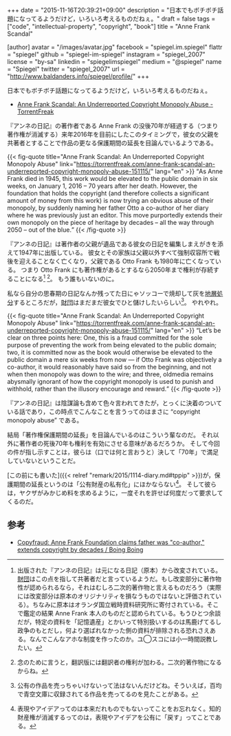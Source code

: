 +++
date = "2015-11-16T20:39:21+09:00"
description = "日本でもボチボチ話題になってるようだけど，いろいろ考えるものだねぇ。"
draft = false
tags = ["code", "intellectual-property", "copyright", "book"]
title = "Anne Frank Scandal"

[author]
  avatar = "/images/avatar.jpg"
  facebook = "spiegel.im.spiegel"
  flattr = "spiegel"
  github = "spiegel-im-spiegel"
  instagram = "spiegel_2007"
  license = "by-sa"
  linkedin = "spiegelimspiegel"
  medium = "@spiegel"
  name = "Spiegel"
  twitter = "spiegel_2007"
  url = "http://www.baldanders.info/spiegel/profile/"
+++

日本でもボチボチ話題になってるようだけど，いろいろ考えるものだねぇ。

- [Anne Frank Scandal: An Underreported Copyright Monopoly Abuse - TorrentFreak](https://torrentfreak.com/anne-frank-scandal-an-underreported-copyright-monopoly-abuse-151115/)

『アンネの日記』の著作者である Anne Frank の没後70年が経過する（つまり著作権が消滅する）来年2016年を目前にしたこのタイミングで，彼女の父親を共著者とすることで作品の更なる保護期間の延長を目論んでいるようである。

{{< fig-quote title="Anne Frank Scandal: An Underreported Copyright Monopoly Abuse" link="https://torrentfreak.com/anne-frank-scandal-an-underreported-copyright-monopoly-abuse-151115/" lang="en" >}}
<q>As Anne Frank died in 1945, this work would be elevated to the public domain in six weeks, on January 1, 2016 – 70 years after her death. However, the foundation that holds the copyright (and therefore collects a significant amount of money from this work) is now trying an obvious abuse of their monopoly, by suddenly naming her father Otto a co-author of her diary where he was previously just an editor. This move purportedly extends their own monopoly on the piece of heritage by decades – all the way through 2050 – out of the blue.</q>
{{< /fig-quote >}}

『アンネの日記』は著作者の父親が遺品である彼女の日記を編集しまえがきを添えて1947年に出版している。
彼女とその家族は父親以外すべて強制収容所で戦後を迎えることなく亡くなり，父親である Otto Frank も1980年に亡くなっている。
つまり Otto Frank にも著作権があるとするなら2050年まで権利が存続することになる[^a] [^a2]。
もう誰もいないのに。

[^a]: 出版された『アンネの日記』は元になる日記（原本）から改変されている。[財団]はこの点を指して共著者だと言っているようだ。もし改変部分に著作物性が認められるなら，それはむしろ二次的著作物と言えるものだろう（実際には改変部分は原本のオリジナリティを損なうものではないと評価されている）。ちなみに原本はオランダ国立戦時資料研究所に寄付されている。そこで鑑定の結果 Anne Frank 本人のものだと認められている。もうひとつ余談だが，特定の資料を「記憶遺産」とかいって特別扱いするのは馬鹿げてるし政争のもとだし，何より選ばれなかった側の資料が排除される恐れさえある。なんでこんなアホな制度を作ったのか。ユ◯スコには小一時間説教したい。
[^a2]: 念のために言うと，翻訳版には翻訳者の権利が加わる。二次的著作物になるからね。

私なら自分の思春期の日記なんか残ってた日にゃソッコーで焼却して灰を[地層処分](https://ja.wikipedia.org/wiki/%E5%9C%B0%E5%B1%A4%E5%87%A6%E5%88%86)するところだが，[財団]はまだまだ彼女でひと儲けしたいらしい[^b]。
やれやれ。

[^b]: 公有の作品を売っちゃいけないって法はないんだけどね。そういえば，百均で青空文庫に収録されてる作品を売ってるのを見たことがある。

{{< fig-quote title="Anne Frank Scandal: An Underreported Copyright Monopoly Abuse" link="https://torrentfreak.com/anne-frank-scandal-an-underreported-copyright-monopoly-abuse-151115/" lang="en" >}}
<q>Let’s be clear on three points here: One, this is a fraud committed for the sole purpose of preventing the work from being elevated to the public domain; two, it is committed now as the book would otherwise be elevated to the public domain a mere six weeks from now — if Otto Frank was objectively a co-author, it would reasonably have said so from the beginning, and not when then monopoly was down to the wire; and three, oldmedia remains abysmally ignorant of how the copyright monopoly is used to punish and withhold, rather than the illusory encourage and reward.</q>
{{< /fig-quote >}}

『アンネの日記』は陰謀論も含めて色々言われてきたが，とっくに決着のついている話であり，この時点でこんなことを言うってのはまさに “copyright monopoly abuse” である。

結局「著作権保護期間の延長」を目論んでいるのはこういう輩なのだ。
それ以外に著作者の死後70年も権利を有効にさせる意味があるだろうか。
そして今回の件が指し示すことは，彼らは（口では何と言おうと）決して「70年」で満足していないということだ。

[この前にも書いた]({{< relref "remark/2015/1114-diary.md#tppip" >}})が，保護期間の延長というのは「公有財産の私有化」にほかならない[^c]。
そして彼らは，ヤクザがみかじめ料を求めるように，一度それを許せば何度だって要求してくるのだ。

[^c]: 表現やアイデアってのは本来だれものでもないってことをお忘れなく。知的財産権が消滅するってのは，表現やアイデアを公有に「戻す」ってことである。

## 参考

- [Copyfraud: Anne Frank Foundation claims father was "co-author," extends copyright by decades / Boing Boing](http://boingboing.net/2015/11/14/copyfraud-anne-frank-foundati.html)

[財団]: https://ja.wikipedia.org/wiki/%E3%82%A2%E3%83%B3%E3%83%8D%E3%83%BB%E3%83%95%E3%83%A9%E3%83%B3%E3%82%AF%E8%B2%A1%E5%9B%A3 "アンネ・フランク財団 - Wikipedia"